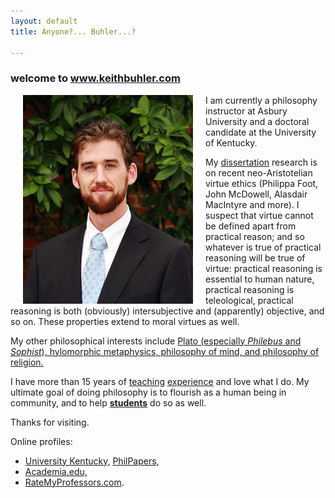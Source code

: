 ```yaml
---
layout: default
title: Anyone?... Buhler...?  

--- 
```


### welcome to www.keithbuhler.com

<img src="/img/keithbuhler-golden.png" alt="Keith" align="left" hspace="20"> 

I am currently a philosophy instructor at Asbury University and a doctoral candidate at the University of Kentucky. 

My [dissertation](/research) research is on recent neo-Aristotelian virtue ethics (Philippa Foot, John McDowell, Alasdair MacIntyre and more). I suspect that virtue cannot be defined apart from practical reason; and so whatever is true of practical reasoning will be true of virtue: practical reasoning is essential to human nature, practical reasoning is teleological, practical reasoning is both (obviously) intersubjective and (apparently) objective, and so on. These properties extend to moral virtues as well. 

My other philosophical interests include [Plato (especially *Philebus* and *Sophist*),  hylomorphic metaphysics, philosophy of mind, and philosophy of religion.](https://uky.academia.edu/KeithBuhler) 

I have more than 15 years of [teaching](/teaching) [experience](/Buhler-CV) and love what I do.  My ultimate goal of doing philosophy is to flourish as a human being in community, and to help [**students**](/philosophy) do so as well. 

Thanks for visiting.

Online profiles: 

* [University Kentucky,](https://philosophy.as.uky.edu/users/kebu226) [PhilPapers,](http://philpapers.org/profile/47267) 
* [Academia.edu,](https://uky.academia.edu/KeithBuhler) 
* [RateMyProfessors.com](http://www.ratemyprofessors.com/ShowRatings.jsp?tid=1822771). 
